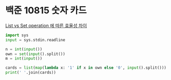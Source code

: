 # 백준 10815 숫자 카드

[List vs Set operation 에 따른 효율성 차이](https://www.quora.com/Why-is-a-set-faster-than-a-list-in-Python)
```python
import sys
input = sys.stdin.readline

n = int(input())
own = set(input().split())
m = int(input())

cards = list(map(lambda x: '1' if x in own else '0', input().split()))
print(' '.join(cards))
```
